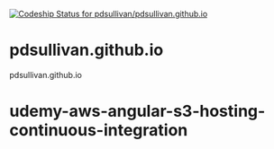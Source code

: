 
[ ![Codeship Status for pdsullivan/pdsullivan.github.io](https://codeship.com/projects/d0044ba0-4993-0132-225f-1e041e72ac74/status)](https://codeship.com/projects/46128)


pdsullivan.github.io
====================

pdsullivan.github.io
# udemy-aws-angular-s3-hosting-continuous-integration
